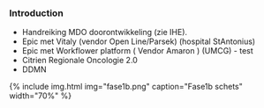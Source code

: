 ### Introduction

* Handreiking MDO doorontwikkeling (zie IHE).
* Epic met Vitaly (vendor Open Line/Parsek) (hospital StAntonius)
* Epic met Workflower platform ( Vendor Amaron ) (UMCG) - test 
* Citrien Regionale Oncologie 2.0
* DDMN
 
{% include img.html img="fase1b.png" caption="Fase1b schets" width="70%" %}
